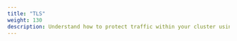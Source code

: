 ```yaml
---
title: "TLS"
weight: 130
description: Understand how to protect traffic within your cluster using Transport Layer Security (TLS).
---
```



